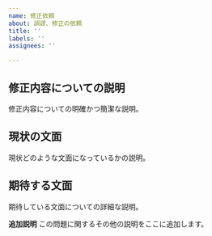 ```yaml
---
name: 修正依頼
about: 誤謬、修正の依頼
title: ''
labels: ''
assignees: ''

---
```


## 修正内容についての説明
修正内容についての明確かつ簡潔な説明。

## 現状の文面
現状どのような文面になっているかの説明。

## 期待する文面
期待している文面についての詳細な説明。

**追加説明**
この問題に関するその他の説明をここに追加します。
